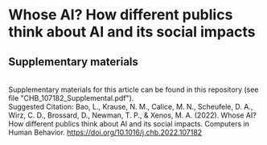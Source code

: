 # Whose AI? How different publics think about AI and its social impacts
## Supplementary materials 
<br /> Supplementary materials for this article can be found in this repository (see file "CHB_107182_Supplemental.pdf"). 
<br /> Suggested Citation: Bao, L., Krause, N. M., Calice, M. N., Scheufele, D. A., Wirz, C. D., Brossard, D., Newman, T. P., & Xenos, M. A. (2022). Whose AI? How different publics think about AI and its social impacts. Computers in Human Behavior. https://doi.org/10.1016/j.chb.2022.107182

